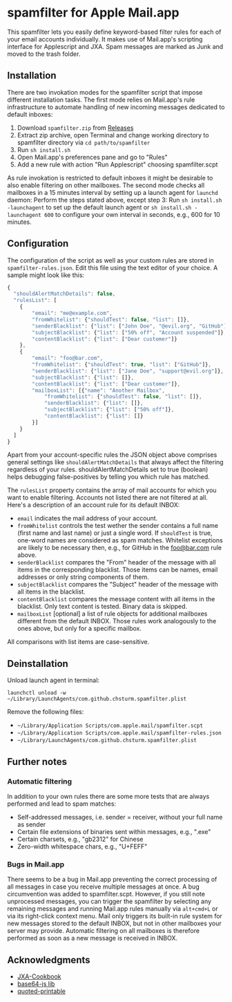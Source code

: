 # spamfilter for Apple Mail.app
This spamfilter lets you easily define keyword-based filter rules for each of your email accounts individually. It makes use of Mail.app's scripting interface for Applescript and JXA.
Spam messages are marked as Junk and moved to the trash folder.

## Installation
There are two invokation modes for the spamfilter script that impose different installation tasks. The first mode relies on Mail.app's rule infrastructure to automate handling of new incoming messages dedicated to default inboxes:
1. Download `spamfilter.zip` from [Releases](https://github.com/chsturm/spamfilter/releases)
2. Extract zip archive, open Terminal and change working directory to spamfilter directory via `cd path/to/spamfilter`
3. Run `sh install.sh`
4. Open Mail.app's preferences pane and go to "Rules"
5. Add a new rule with action "Run Applescript" choosing spamfilter.scpt

As rule invokation is restricted to default inboxes it might be desirable to also enable filtering on other mailboxes. The second mode checks all mailboxes in a 15 minutes interval by setting up a launch agent for `launchd` daemon:
Perform the steps stated above, except step 3: Run `sh install.sh -launchagent` to set up the default launch agent or `sh install.sh -launchagent 600` to configure your own interval in seconds, e.g., 600 for 10 minutes.

## Configuration
The configuration of the script as well as your custom rules are stored in `spamfilter-rules.json`. Edit this file using the text editor of your choice. A sample might look like this:

```javascript
{
  "shouldAlertMatchDetails": false,
  "rulesList": [
	{
	    "email": "me@example.com",
		"fromWhitelist": {"shouldTest": false, "list": []},
		"senderBlacklist": {"list": ["John Doe", "@evil.org", "GitHub"]},
		"subjectBlacklist": {"list": ["50% off", "Account suspended"]},
		"contentBlacklist": {"list": ["Dear customer"]}
	},
	{
		"email": "foo@bar.com",
		"fromWhitelist": {"shouldTest": true, "list": ["GitHub"]},
		"senderBlacklist": {"list": ["Jane Doe", "support@evil.org"]},
		"subjectBlacklist": {"list": []},
		"contentBlacklist": {"list": ["Dear customer"]},
		"mailboxList": [{"name": "Another Mailbox",
		    "fromWhitelist": {"shouldTest": false, "list": []},
		    "senderBlacklist": {"list": []},
		    "subjectBlacklist": {"list": ["50% off"]},
		    "contentBlacklist": {"list": []}
		}]
	}
  ]
}
```

Apart from your account-specific rules the JSON object above comprises general settings like `shouldAlertMatchDetails` that always affect the filtering regardless of your rules. shouldAlertMatchDetails set to true (boolean) helps debugging false-positives by telling you which rule has matched.

The `rulesList` property contains the array of mail accounts for which you want to enable filtering. Accounts not listed there are not filtered at all. Here's a description of an account rule for its default INBOX:
* `email` indicates the mail address of your account.
* `fromWhitelist` controls the test wether the sender contains a full name (first name and last name) or just a single word. If `shouldTest` is true, one-word names are considered as spam matches. Whitelist exceptions are likely to be necessary then, e.g., for GitHub in the foo@bar.com rule above.
* `senderBlacklist` compares the "From" header of the message with all items in the corresponding blacklist. Those items can be names,  email addresses or only string components of them.
* `subjectBlacklist` compares the "Subject" header of the message with all items in the blacklist.
* `contentBlacklist` compares the message content with all items in the blacklist. Only text content is tested. Binary data is skipped.
* `mailboxList` [optional] a list of rule objects for additional mailboxes different from the default INBOX. Those rules work analogously to the ones above, but only for a specific mailbox.

All comparisons with list items are case-sensitive.

## Deinstallation
Unload launch agent in terminal:

`launchctl unload -w ~/Library/LaunchAgents/com.github.chsturm.spamfilter.plist`

Remove the following files:
- `~/Library/Application Scripts/com.apple.mail/spamfilter.scpt`
- `~/Library/Application Scripts/com.apple.mail/spamfilter-rules.json`
- `~/Library/LaunchAgents/com.github.chsturm.spamfilter.plist`

## Further notes
### Automatic filtering
In addition to your own rules there are some more tests that are always performed and lead to spam matches:
* Self-addressed messages, i.e. sender = receiver, without your full name as sender
* Certain file extensions of binaries sent within messages, e.g., ".exe"
* Certain charsets, e.g., "gb2312" for Chinese
* Zero-width whitespace chars, e.g., "U+FEFF"

### Bugs in Mail.app
There seems to be a bug in Mail.app preventing the correct processing of all messages in case you receive multiple messages at once. A bug circumvention was added to spamfilter.scpt. However, if you still note unprocessed messages, you can trigger the spamfilter by selecting any remaining messages and running Mail.app rules manually via `alt+cmd+L` or via its right-click context menu.
Mail only triggers its built-in rule system for new messages stored to the default INBOX, but not in other mailboxes your server may provide. Automatic filtering on all mailboxes is therefore performed as soon as a new message is received in INBOX.

## Acknowledgments
* [JXA-Cookbook](https://github.com/JXA-Cookbook/JXA-Cookbook/wiki)
* [base64-js lib](https://github.com/beatgammit/base64-js)
* [quoted-printable](https://github.com/ronomon/quoted-printable/blob/master/index.js)
